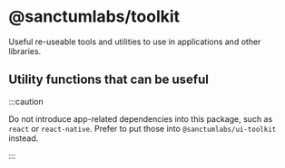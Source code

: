 # @sanctumlabs/toolkit

Useful re-useable tools and utilities to use in applications and other libraries.

## Utility functions that can be useful

:::caution

Do not introduce app-related dependencies into this package, such as `react` or
`react-native`. Prefer to put those into `@sanctumlabs/ui-toolkit` instead.

:::
